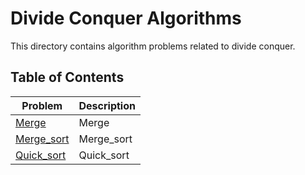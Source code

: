 # Divide Conquer Algorithms

This directory contains algorithm problems related to divide conquer.

## Table of Contents

| Problem | Description |
|---------|-------------|
| [Merge](./merge.py) | Merge |
| [Merge_sort](./merge_sort.py) | Merge_sort |
| [Quick_sort](./quick_sort.py) | Quick_sort |
